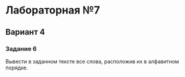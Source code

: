 # Лабораторная №7
## Вариант 4
### Задание 6
Вывести в заданном тексте все слова, расположив их в алфавитном порядке.
